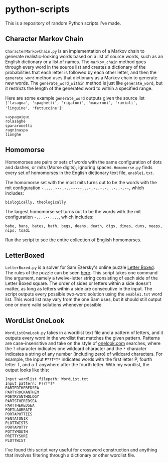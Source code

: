 # python-scripts

This is a repository of random Python scripts I've made.

## Character Markov Chain

`CharacterMarkovChain.py` is an implementation of a Markov chain to generate realistic-looking words based
on a list of source words, such as an English dictionary or a list of names. The `markov_chain` method goes through
every word in the source list and creates a dictionary of the probabilities that each letter is followed by each other
letter, and then the `generate_word` method uses that dictionary as a Markov chain to generate new words. The
`generate_word_within` method is just like `generate_word`, but it restricts the length of the generated word to
within a specified range.

Here are some example `generate_word` outputs given the source list `['lasagna', 'spaghetti', 'rigatoni', 'macaroni',
'ravioli', 'linguine', 'fettuccine']`:
```
saspaguigui
rolasaghe
spararonetti
ragninaspa
lionghe
```

## Homomorse

Homomorses are pairs or sets of words with the same configuration of dots and dashes, or mits (Morse digits), ignoring
spaces. `Homomorse.py` finds every set of homomorses in the English dictionary text file, `enable1.txt`.

The homomorse set with the most mits turns out to be the words with the mit configuration
`-.....---.-..-----...-.-..-.-...-..-.--`, which includes:

`biologically, theologically`

The largest homomorse set turns out to be the words with the mit configuration `-....--....`, which includes:

`babe, bans, bates, bath, begs, deans, death, digs, dimes, duns, neeps, nips, tsadi`

Run the script to see the entire collection of English homomorses.

## LetterBoxed

`LetterBoxed.py` is a solver for Sam Ezersky's online puzzle [Letter Boxed](https://www.nytimes.com/puzzles/letter-boxed).
The rules of the puzzle can be seen [here](https://i.imgur.com/41apwQx.png). This script takes one command line argument,
namely a twelve-letter string consisting of each side of the Letter Boxed square. The order of sides or letters within a
side doesn't matter, as long as letters within a side are consecutive in the input. The script outputs every possible
two-word solution using the `enable1.txt` word list. This word list may vary from the one Sam uses, but it should still
output one or more valid solutions whenever possible.

## WordList OneLook

`WordListOneLook.py` takes in a wordlist text file and a pattern of letters, and it outputs every word in the wordlist
that matches the given pattern. Patterns are case-insensitive and take on the style of [onelook.com](onelook.com)
searches, where the `?` character indicates one wildcard character and the `*` character indicates a string of any
number (including zero) of wildcard characters. For example, the input `P??T*T*` indicates words with the first letter
P, fourth letter T, and a T anywhere after the fourth letter. With my wordlist, the output looks like this:
```
Input wordlist filepath: WordList.txt
Input pattern: P??T*T*
PARTEDTHEREDSEA
PARTYROCKANTHEM
POETRYANTHOLOGY
PARTSTHEREDSEA
PARTTHEREDSEA
POETLAUREATE
PORTAPOTTIES
PENTATONIX
PLOTTWISTS
PORTAPOTTY
POTTYMOUTH
PRETTYSURE
PLOTTWIST
```
I've found this script very useful for crossword construction and anything that involves filtering through a dictionary
or other wordlist file.

